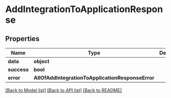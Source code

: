 # AddIntegrationToApplicationResponse

## Properties
Name | Type | Description | Notes
------------ | ------------- | ------------- | -------------
**data** | **object** |  | [optional] 
**success** | **bool** |  | [optional] 
**error** | **AllOfAddIntegrationToApplicationResponseError** |  | [optional] 

[[Back to Model list]](../README.md#documentation-for-models) [[Back to API list]](../README.md#documentation-for-api-endpoints) [[Back to README]](../README.md)

